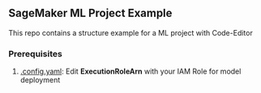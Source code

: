 ## SageMaker ML Project Example

This repo contains a structure example for a ML project with Code-Editor

### Prerequisites

1. [.config.yaml](./config.yaml): Edit **ExecutionRoleArn** with your IAM Role for model deployment
